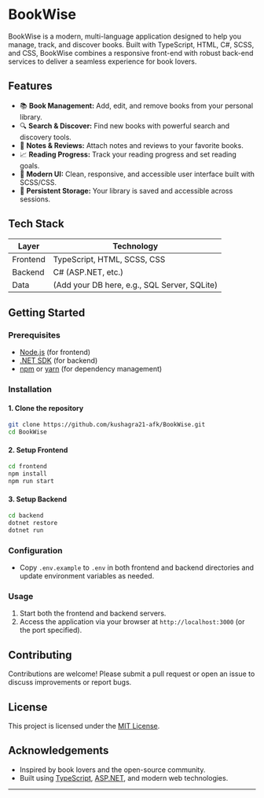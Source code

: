 # BookWise

BookWise is a modern, multi-language application designed to help you manage, track, and discover books. Built with TypeScript, HTML, C#, SCSS, and CSS, BookWise combines a responsive front-end with robust back-end services to deliver a seamless experience for book lovers.

## Features

- 📚 **Book Management:** Add, edit, and remove books from your personal library.
- 🔍 **Search & Discover:** Find new books with powerful search and discovery tools.
- 📝 **Notes & Reviews:** Attach notes and reviews to your favorite books.
- 📈 **Reading Progress:** Track your reading progress and set reading goals.
- 🎨 **Modern UI:** Clean, responsive, and accessible user interface built with SCSS/CSS.
- 💾 **Persistent Storage:** Your library is saved and accessible across sessions.

## Tech Stack

| Layer       | Technology   |
| ----------- | ------------|
| Frontend    | TypeScript, HTML, SCSS, CSS |
| Backend     | C# (ASP.NET, etc.)          |
| Data        | (Add your DB here, e.g., SQL Server, SQLite) |

## Getting Started

### Prerequisites

- [Node.js](https://nodejs.org/) (for frontend)
- [.NET SDK](https://dotnet.microsoft.com/download) (for backend)
- [npm](https://www.npmjs.com/) or [yarn](https://yarnpkg.com/) (for dependency management)

### Installation

#### 1. Clone the repository
```bash
git clone https://github.com/kushagra21-afk/BookWise.git
cd BookWise
```

#### 2. Setup Frontend

```bash
cd frontend
npm install
npm run start
```

#### 3. Setup Backend

```bash
cd backend
dotnet restore
dotnet run
```

### Configuration

- Copy `.env.example` to `.env` in both frontend and backend directories and update environment variables as needed.

### Usage

1. Start both the frontend and backend servers.
2. Access the application via your browser at `http://localhost:3000` (or the port specified).

## Contributing

Contributions are welcome! Please submit a pull request or open an issue to discuss improvements or report bugs.

## License

This project is licensed under the [MIT License](LICENSE).

## Acknowledgements

- Inspired by book lovers and the open-source community.
- Built using [TypeScript](https://www.typescriptlang.org/), [ASP.NET](https://dotnet.microsoft.com/apps/aspnet), and modern web technologies.

---
